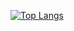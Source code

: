 [![Top Langs](https://github-readme-stats.vercel.app/api/top-langs/?username=Froidland&count_private=true&size_weight=0.5&count_weight=0.5&theme=transparent&layout=compact)](https://github.com/anuraghazra/github-readme-stats)

